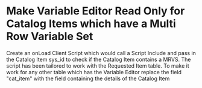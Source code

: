 # Make Variable Editor Read Only for Catalog Items which have a Multi Row Variable Set
Create an onLoad Client Script which would call a Script Include and pass in the Catalog Item sys_id to check if the Catalog Item contains a MRVS. The script has been tailored to work with the Requested Item table. To make it work for any other table which has the Variable Editor replace the field "cat_item" with the field containing the details of the Catalog Item
